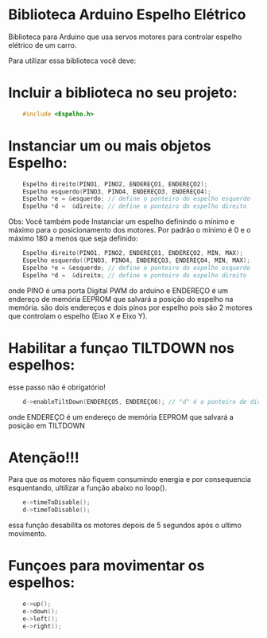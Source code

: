 # Biblioteca Arduino Espelho Elétrico
Biblioteca para Arduino que usa servos motores para controlar espelho elétrico de um carro.

Para utilizar essa biblioteca você deve:

# Incluir a biblioteca no seu projeto:
```c++
    #include <Espelho.h>
```


# Instanciar um ou mais objetos Espelho:

```c++
    Espelho direito(PINO1, PINO2, ENDEREÇO1, ENDEREÇO2);
    Espelho esquerdo(PINO3, PINO4, ENDEREÇO3, ENDEREÇO4);
    Espelho *e = &esquerdo; // define o ponteiro do espelho esquerdo
    Espelho *d =  &direito; // define o ponteiro do espelho direito
```

Obs: Você também pode Instanciar um espelho definindo o mínimo e máximo para o posicionamento dos motores.
Por padrão o mínimo é 0 e o máximo 180 a menos que seja definido:

```c++
    Espelho direito(PINO1, PINO2, ENDEREÇO1, ENDEREÇO2, MIN, MAX);
    Espelho esquerdo((PINO3, PINO4, ENDEREÇO3, ENDEREÇO4, MIN, MAX);
    Espelho *e = &esquerdo; // define o ponteiro do espelho esquerdo
    Espelho *d =  &direito; // define o ponteiro do espelho direito
```
onde PINO é uma porta Digital PWM do arduino e ENDEREÇO é um endereço de memória EEPROM que salvará a posição do espelho na memória.
são dois endereços e dois pinos por espelho pois são 2 motores que controlam o espelho (Eixo X e Eixo Y).

# Habilitar a funçao TILTDOWN nos espelhos:
esse passo não é obrigatório!

```c++
    d->enableTiltDown(ENDEREÇO5, ENDEREÇO6); // "d" é o ponteiro de direito
```
onde ENDEREÇO é um endereço de memória EEPROM que salvará a posição em TILTDOWN

# Atenção!!!
Para que os motores não fiquem consumindo energia e por consequencia esquentando, ultilizar a função abaixo no loop().

```c++
    e->timeToDisable();
    d->timeToDisable();
```
essa função desabilita os motores depois de 5 segundos após o ultimo movimento.

# Funçoes para movimentar os espelhos:

```c++
    e->up(); 
    e->down();
    e->left();
    e->right();
```

